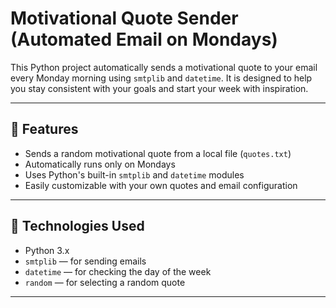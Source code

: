 # Motivational Quote Sender (Automated Email on Mondays)

This Python project automatically sends a motivational quote to your email every Monday morning using `smtplib` and `datetime`. It is designed to help you stay consistent with your goals and start your week with inspiration.

---

## 🚀 Features

- Sends a random motivational quote from a local file (`quotes.txt`)
- Automatically runs only on Mondays
- Uses Python's built-in `smtplib` and `datetime` modules
- Easily customizable with your own quotes and email configuration

---

## 🧰 Technologies Used

- Python 3.x
- `smtplib` — for sending emails
- `datetime` — for checking the day of the week
- `random` — for selecting a random quote

---
